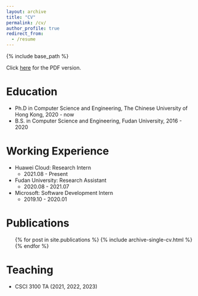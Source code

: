 ```yaml
---
layout: archive
title: "CV"
permalink: /cv/
author_profile: true
redirect_from:
  - /resume
---
```


{% include base_path %}

Click [here](http://bernardshen.github.io/files/CV.pdf) for the PDF version.

Education
======
* Ph.D in Computer Science and Engineering, The Chinese University of Hong Kong, 2020 - now
* B.S. in Computer Science and Engineering, Fudan University, 2016 - 2020

Working Experience
======
* Huawei Cloud: Research Intern
  * 2021.08 - Present
* Fudan University: Research Assistant
  * 2020.08 - 2021.07
* Microsoft: Software Development Intern
  * 2019.10 - 2020.01
  
Publications
======
  <ul>{% for post in site.publications %}
    {% include archive-single-cv.html %}
  {% endfor %}</ul>
  
<!-- Talks
======
  <ul>{% for post in site.talks %}
    {% include archive-single-talk-cv.html %}
  {% endfor %}</ul> -->
  
Teaching
======
- CSCI 3100 TA (2021, 2022, 2023)
  <!-- <ul>{% for post in site.teaching %}
    {% include archive-single-cv.html %}
  {% endfor %}</ul> -->
  
<!-- Service and leadership
======
* Currently signed in to 43 different slack teams -->
